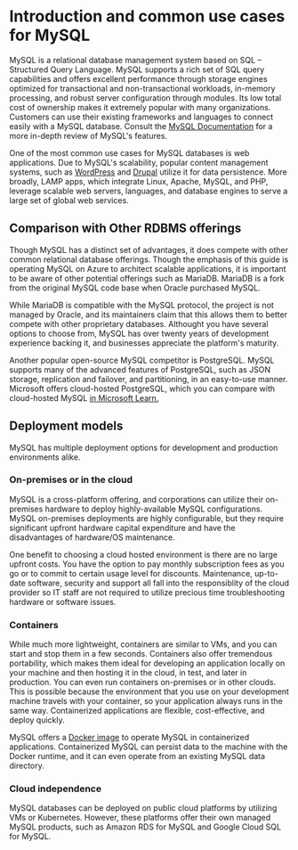 # Introduction and common use cases for MySQL

MySQL is a relational database management system based on SQL – Structured Query Language. MySQL supports a rich set of SQL query capabilities and offers excellent performance through storage engines optimized for transactional and non-transactional workloads, in-memory processing, and robust server configuration through modules. Its low total cost of ownership makes it extremely popular with many organizations. Customers can use their existing frameworks and languages to connect easily with a MySQL database. Consult the [MySQL Documentation](https://dev.mysql.com/doc/refman/8.0/en/features.html) for a more in-depth review of MySQL's features.  

One of the most common use cases for MySQL databases is web applications. Due to MySQL's scalability, popular content management systems, such as [WordPress](https://wordpress.org/) and [Drupal](https://www.drupal.org/) utilize it for data persistence. More broadly, LAMP apps, which integrate Linux, Apache, MySQL, and PHP, leverage scalable web servers, languages, and database engines to serve a large set of global web services.

## Comparison with Other RDBMS offerings

Though MySQL has a distinct set of advantages, it does compete with other common relational database offerings. Though the emphasis of this guide is operating MySQL on Azure to architect scalable applications, it is important to be aware of other potential offerings such as MariaDB. MariaDB is a fork from the original MySQL code base when Oracle purchased MySQL.

While MariaDB is compatible with the MySQL protocol, the project is not managed by Oracle, and its maintainers claim that this allows them to better compete with other proprietary databases. Althought you have several options to choose from, MySQL has over twenty years of development experience backing it, and businesses appreciate the platform's maturity.

Another popular open-source MySQL competitor is PostgreSQL. MySQL supports many of the advanced features of PostgreSQL, such as JSON storage, replication and failover, and partitioning, in an easy-to-use manner. Microsoft offers cloud-hosted PostgreSQL, which you can compare with cloud-hosted MySQL [in Microsoft Learn.](https://docs.microsoft.com/learn/modules/deploy-mariadb-mysql-postgresql-azure/2-describe-open-source-offerings)

## Deployment models

MySQL has multiple deployment options for development and production environments alike.

### On-premises or in the cloud

MySQL is a cross-platform offering, and corporations can utilize their on-premises hardware to deploy highly-available MySQL configurations. MySQL on-premises deployments are highly configurable, but they require significant upfront hardware capital expenditure and have the disadvantages of hardware/OS maintenance.

One benefit to choosing a cloud hosted environment is there are no large upfront costs. You have the option to pay monthly subscription fees as you go or to commit to certain usage level for discounts. Maintenance, up-to-date software, security and support all fall into the responsiblity of the cloud provider so IT staff are not required to utilize precious time troubleshooting hardware or software issues.

### Containers

While much more lightweight, containers are similar to VMs, and you can start and stop them in a few seconds. Containers also offer tremendous portability, which makes them ideal for developing an application locally on your machine and then hosting it in the cloud, in test, and later in production. You can even run containers on-premises or in other clouds. This is possible because the environment that you use on your development machine travels with your container, so your application always runs in the same way. Containerized applications are flexible, cost-effective, and deploy quickly.

MySQL offers a [Docker image](https://hub.docker.com/_/mysql) to operate MySQL in containerized applications. Containerized MySQL can persist data to the machine with the Docker runtime, and it can even operate from an existing MySQL data directory.

### Cloud independence

MySQL databases can be deployed on public cloud platforms by utilizing VMs or Kubernetes. However, these platforms offer their own managed MySQL products, such as Amazon RDS for MySQL and Google Cloud SQL for MySQL.
